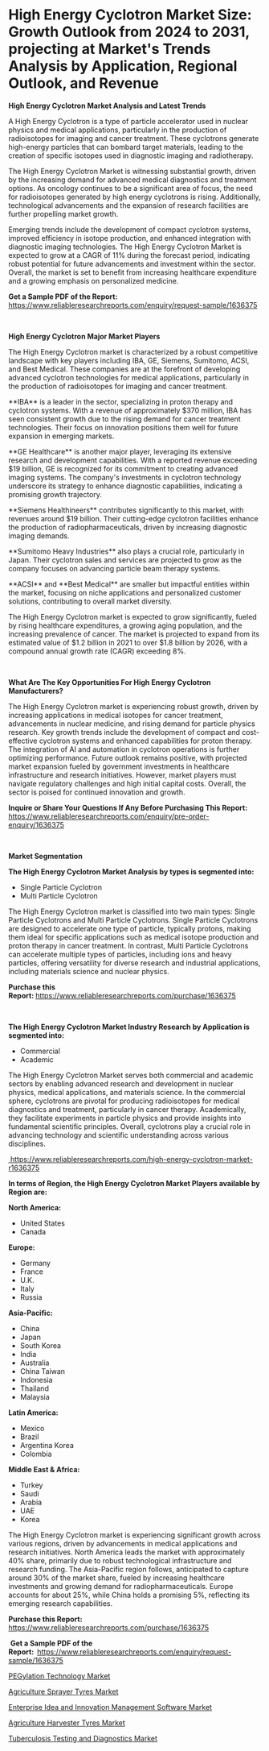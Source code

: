 <p><h1>High Energy Cyclotron Market Size: Growth Outlook from 2024 to 2031, projecting at Market's Trends Analysis by Application, Regional Outlook, and Revenue</h1></p><p><strong>High Energy Cyclotron Market Analysis and Latest Trends</strong></p>
<p><p>A High Energy Cyclotron is a type of particle accelerator used in nuclear physics and medical applications, particularly in the production of radioisotopes for imaging and cancer treatment. These cyclotrons generate high-energy particles that can bombard target materials, leading to the creation of specific isotopes used in diagnostic imaging and radiotherapy.</p><p>The High Energy Cyclotron Market is witnessing substantial growth, driven by the increasing demand for advanced medical diagnostics and treatment options. As oncology continues to be a significant area of focus, the need for radioisotopes generated by high energy cyclotrons is rising. Additionally, technological advancements and the expansion of research facilities are further propelling market growth.</p><p>Emerging trends include the development of compact cyclotron systems, improved efficiency in isotope production, and enhanced integration with diagnostic imaging technologies. The High Energy Cyclotron Market is expected to grow at a CAGR of 11% during the forecast period, indicating robust potential for future advancements and investment within the sector. Overall, the market is set to benefit from increasing healthcare expenditure and a growing emphasis on personalized medicine.</p></p>
<p><strong>Get a Sample PDF of the Report:&nbsp;</strong> <a href="https://www.reliableresearchreports.com/enquiry/request-sample/1636375?utm_campaign=13&utm_medium=2&utm_source=Github&utm_content=ia&utm_term=07122024&utm_id=high-energy-cyclotron">https://www.reliableresearchreports.com/enquiry/request-sample/1636375</a></p>
<p>&nbsp;</p>
<p><strong>High Energy Cyclotron Major Market Players</strong></p>
<p><p>The High Energy Cyclotron market is characterized by a robust competitive landscape with key players including IBA, GE, Siemens, Sumitomo, ACSI, and Best Medical. These companies are at the forefront of developing advanced cyclotron technologies for medical applications, particularly in the production of radioisotopes for imaging and cancer treatment.</p><p>**IBA** is a leader in the sector, specializing in proton therapy and cyclotron systems. With a revenue of approximately $370 million, IBA has seen consistent growth due to the rising demand for cancer treatment technologies. Their focus on innovation positions them well for future expansion in emerging markets.</p><p>**GE Healthcare** is another major player, leveraging its extensive research and development capabilities. With a reported revenue exceeding $19 billion, GE is recognized for its commitment to creating advanced imaging systems. The company's investments in cyclotron technology underscore its strategy to enhance diagnostic capabilities, indicating a promising growth trajectory.</p><p>**Siemens Healthineers** contributes significantly to this market, with revenues around $19 billion. Their cutting-edge cyclotron facilities enhance the production of radiopharmaceuticals, driven by increasing diagnostic imaging demands.</p><p>**Sumitomo Heavy Industries** also plays a crucial role, particularly in Japan. Their cyclotron sales and services are projected to grow as the company focuses on advancing particle beam therapy systems.</p><p>**ACSI** and **Best Medical** are smaller but impactful entities within the market, focusing on niche applications and personalized customer solutions, contributing to overall market diversity.</p><p>The High Energy Cyclotron market is expected to grow significantly, fueled by rising healthcare expenditures, a growing aging population, and the increasing prevalence of cancer. The market is projected to expand from its estimated value of $1.2 billion in 2021 to over $1.8 billion by 2026, with a compound annual growth rate (CAGR) exceeding 8%.</p></p>
<p>&nbsp;</p>
<p><strong>What Are The Key Opportunities For High Energy Cyclotron Manufacturers?</strong></p>
<p><p>The High Energy Cyclotron market is experiencing robust growth, driven by increasing applications in medical isotopes for cancer treatment, advancements in nuclear medicine, and rising demand for particle physics research. Key growth trends include the development of compact and cost-effective cyclotron systems and enhanced capabilities for proton therapy. The integration of AI and automation in cyclotron operations is further optimizing performance. Future outlook remains positive, with projected market expansion fueled by government investments in healthcare infrastructure and research initiatives. However, market players must navigate regulatory challenges and high initial capital costs. Overall, the sector is poised for continued innovation and growth.</p></p>
<p><strong>Inquire or Share Your Questions If Any Before Purchasing This Report:</strong> <a href="https://www.reliableresearchreports.com/enquiry/pre-order-enquiry/1636375?utm_campaign=13&utm_medium=2&utm_source=Github&utm_content=ia&utm_term=07122024&utm_id=high-energy-cyclotron">https://www.reliableresearchreports.com/enquiry/pre-order-enquiry/1636375</a></p>
<p>&nbsp;</p>
<p><strong>Market Segmentation</strong></p>
<p><strong>The High Energy Cyclotron Market Analysis by types is segmented into:</strong></p>
<p><ul><li>Single Particle Cyclotron</li><li>Multi Particle Cyclotron</li></ul></p>
<p><p>The High Energy Cyclotron market is classified into two main types: Single Particle Cyclotrons and Multi Particle Cyclotrons. Single Particle Cyclotrons are designed to accelerate one type of particle, typically protons, making them ideal for specific applications such as medical isotope production and proton therapy in cancer treatment. In contrast, Multi Particle Cyclotrons can accelerate multiple types of particles, including ions and heavy particles, offering versatility for diverse research and industrial applications, including materials science and nuclear physics.</p></p>
<p><strong>Purchase this Report:&nbsp;</strong><a href="https://www.reliableresearchreports.com/purchase/1636375?utm_campaign=13&utm_medium=2&utm_source=Github&utm_content=ia&utm_term=07122024&utm_id=high-energy-cyclotron">https://www.reliableresearchreports.com/purchase/1636375</a></p>
<p>&nbsp;</p>
<p><strong>The High Energy Cyclotron Market Industry Research by Application is segmented into:</strong></p>
<p><ul><li>Commercial</li><li>Academic</li></ul></p>
<p><p>The High Energy Cyclotron Market serves both commercial and academic sectors by enabling advanced research and development in nuclear physics, medical applications, and materials science. In the commercial sphere, cyclotrons are pivotal for producing radioisotopes for medical diagnostics and treatment, particularly in cancer therapy. Academically, they facilitate experiments in particle physics and provide insights into fundamental scientific principles. Overall, cyclotrons play a crucial role in advancing technology and scientific understanding across various disciplines.</p></p>
<p><a href="https://www.reliableresearchreports.com/high-energy-cyclotron-market-r1636375?utm_campaign=13&utm_medium=2&utm_source=Github&utm_content=ia&utm_term=07122024&utm_id=high-energy-cyclotron">&nbsp;https://www.reliableresearchreports.com/high-energy-cyclotron-market-r1636375</a></p>
<p><strong>In terms of Region, the High Energy Cyclotron Market Players available by Region are:</strong></p>
<p>
    <p> <strong> North America: </strong>
        <ul>
            <li>United States</li>
            <li>Canada</li>
        </ul>
        </p> 
    <p> <strong> Europe: </strong>
        <ul>
            <li>Germany</li>
            <li>France</li>
            <li>U.K.</li>
            <li>Italy</li>
            <li>Russia</li>
        </ul>
        </p> 
    <p> <strong> Asia-Pacific: </strong>
        <ul>
            <li>China</li>
            <li>Japan</li>
            <li>South Korea</li>
            <li>India</li>
            <li>Australia</li>
            <li>China Taiwan</li>
            <li>Indonesia</li>
            <li>Thailand</li>
            <li>Malaysia</li>
        </ul>
        </p> 
    <p> <strong> Latin America: </strong>
        <ul>
            <li>Mexico</li>
            <li>Brazil</li>
            <li>Argentina Korea</li>
            <li>Colombia</li>
        </ul>
        </p> 
    <p> <strong> Middle East & Africa: </strong>
        <ul>
            <li>Turkey</li>
            <li>Saudi</li>
            <li>Arabia</li>
            <li>UAE</li>
            <li>Korea</li>
        </ul>
    </p>
    </p>
<p><p>The High Energy Cyclotron market is experiencing significant growth across various regions, driven by advancements in medical applications and research initiatives. North America leads the market with approximately 40% share, primarily due to robust technological infrastructure and research funding. The Asia-Pacific region follows, anticipated to capture around 30% of the market share, fueled by increasing healthcare investments and growing demand for radiopharmaceuticals. Europe accounts for about 25%, while China holds a promising 5%, reflecting its emerging research capabilities.</p></p>
<p><strong>Purchase this Report: </strong><a href="https://www.reliableresearchreports.com/purchase/1636375?utm_campaign=13&utm_medium=2&utm_source=Github&utm_content=ia&utm_term=07122024&utm_id=high-energy-cyclotron">https://www.reliableresearchreports.com/purchase/1636375</a></p>
<p>&nbsp;<strong>Get a Sample PDF of the Report:&nbsp;&nbsp;</strong><a href="https://www.reliableresearchreports.com/enquiry/request-sample/1636375?utm_campaign=13&utm_medium=2&utm_source=Github&utm_content=ia&utm_term=07122024&utm_id=high-energy-cyclotron">https://www.reliableresearchreports.com/enquiry/request-sample/1636375</a></p>
<p><strong></strong></p>
<p><p><a href="https://issuu.com/reportprime-2/docs/pegylation-technology-market-size-2030.pptx?utm_campaign=13&utm_medium=2&utm_source=Github&utm_content=ia&utm_term=07122024&utm_id=high-energy-cyclotron">PEGylation Technology Market</a></p><p><a href="https://github.com/MariaWashington76/Market-Research-Report-List-1/blob/main/agriculture-sprayer-tyres-market.md?utm_campaign=13&utm_medium=2&utm_source=Github&utm_content=ia&utm_term=07122024&utm_id=high-energy-cyclotron">Agriculture Sprayer Tyres Market</a></p><p><a href="https://www.linkedin.com/pulse/t-insight-dial-ziosf?utm_campaign=13&utm_medium=2&utm_source=Github&utm_content=ia&utm_term=07122024&utm_id=high-energy-cyclotron">Enterprise Idea and Innovation Management Software Market</a></p><p><a href="https://github.com/MarciaRunte/Market-Research-Report-List-1/blob/main/agriculture-harvester-tyres-market.md?utm_campaign=13&utm_medium=2&utm_source=Github&utm_content=ia&utm_term=07122024&utm_id=high-energy-cyclotron">Agriculture Harvester Tyres Market</a></p><p><a href="https://www.linkedin.com/pulse/t-insight-dial-ziosf?utm_campaign=13&utm_medium=2&utm_source=Github&utm_content=ia&utm_term=07122024&utm_id=high-energy-cyclotron">Tuberculosis Testing and Diagnostics Market</a></p></p>